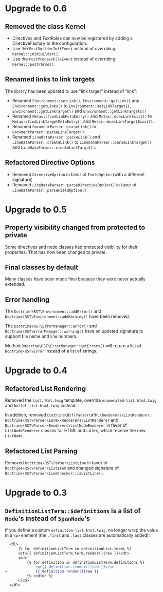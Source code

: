 # Upgrade to 0.6

## Removed the class Kernel

* Directives and TextRoles can now be registered by adding a DirectiveFactory to
  the configuration.
* Use the `PostBuilderInitEvent` instead of overriding `Kernel::initBuilder()`.
* Use the `PostProcessFileEvent` instead of overriding `Kernel::postParse()`.

## Renamed links to link targets

The library has been updated to use "link target" instead of "link":

* Renamed `Environment::setLink()`, `Environment::getLink()` and
  `Environment::getLinks()` to `Environment::setLinkTarget()`,
  `Environment::getLinkTarget()` and `Environment::getLinkTargets()`
* Renamed `Metas::findLinkMetaEntry()` and `Metas::doesLinkExist()` to
  `Metas::findLinkTargetMetaEntry()` and `Metas::doesLinkTargetExist()`.
* Renamed `DocumentParser::parseLink()` to `DocumentParser::parseLinkTarget()`.
* Renamed `LineDataParser::parseLink()` and `LineDataParser::createLink()` to
  `LineDataParser::parseLinkTarget()` and `LineDataParser::createLinkTarget()`.

## Refactored Directive Options

* Removed `DirectiveOption` in favor of `FieldOption` (with a different signature)
* Removed `LineDataParser::parseDirectiveOption()` in favor of `LineDataParser::parseFieldOption()`

# Upgrade to 0.5

## Property visibility changed from protected to private

Some directives and node classes had protected visibility for their properties.
That has now been changed to private.

## Final classes by default

Many classes have been made final because they were never actually extended.

## Error handling

The `Doctrine\RST\Environment::addError()` and `Doctrine\RST\Environment::addWarning()`
have been removed.

The `Doctrine\RST\ErrorManager::error()` and `Doctrine\RST\ErrorManager::warning()`
have an updated signature to support file name and line numbers.

Method `Doctrine\RST\ErrorManager::getErrors()` will return a list of `Doctrine\RST\Error`
instead of a list of strings.

# Upgrade to 0.4

## Refactored List Rendering

Removed the `list.html.twig` template, override `enumerated-list.html.twig` and
`bullet-list.html.twig` instead.

In addition, removed `Doctrine\RST\Parser\HTML\Renderers\ListRenderer`,
`Doctrine\RST\Parser\LaTex\Renderers\ListRenderer` and
`Doctrine\RST\Parser\Renderers\ListNodeRenderer` in favor of `ListNodeRenderer`
classes for HTML and LaTex, which receive the new `ListNode`.

## Refactored List Parsing

Removed `Doctrine\RST\Parser\ListLine` in favor of `Doctrine\RST\Parser\ListItem`
and changed signature of `Doctrine\RST\Parser\LineChecker::isListLine()`.

# Upgrade to 0.3

## `DefinitionListTerm::$definitions` is a list of `Node`'s instead of `SpanNode`'s

If you define a custom `definition-list.html.twig`, no longer wrap the value in
a `<p>` element (the `.first` and `.last` classes are automatically added):

```diff
  <dl>
      {% for definitionListTerm in definitionList.terms %}
      <dt>{{ definitionListTerm.term.render()|raw }}</dt>
      <dd>
          {% for definition in definitionListTerm.definitions %}
-             <p>{{ definition.render()|raw }}</p>
+             {{ definition.render()|raw }}
          {% endfor %}
      </dd>
  </dl>
```
